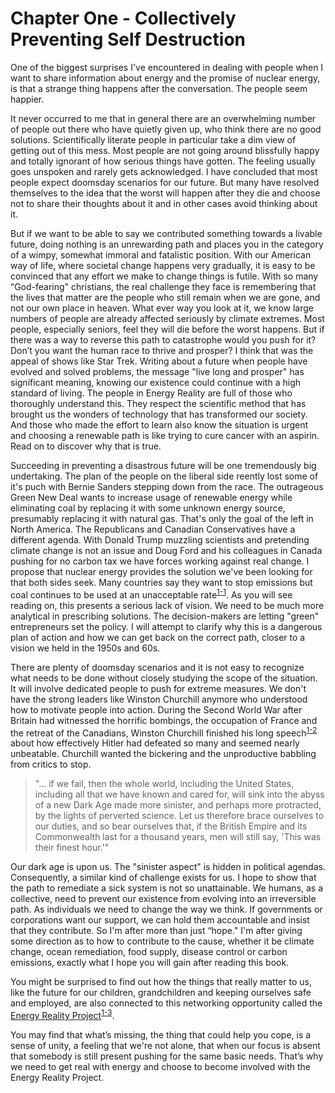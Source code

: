 # Chapter One - Collectively Preventing Self Destruction

One of the biggest surprises I've encountered in dealing with people when I want to share information about energy and the promise of nuclear energy, is that a strange thing happens after the conversation. The people seem happier.

It never occurred to me that in general there are an overwhelming number of people out there who have quietly given up, who think there are no good solutions. Scientifically literate people in particular take a dim view of getting out of this mess. Most people are not going around blissfully happy and totally ignorant of how serious things have gotten. The feeling usually goes unspoken and rarely gets acknowledged. I have concluded that most people expect doomsday scenarios for our future. But many have resolved themselves to the idea that the worst will happen after they die and choose not to share their thoughts about it and in other cases avoid thinking about it.

But if we want to be able to say we contributed something towards a livable future, doing nothing is an unrewarding path and places you in the category of a wimpy, somewhat immoral and fatalistic position. With our American way of life, where societal change happens very gradually, it is easy to be convinced that any effort we make to change things is futile. With so many “God-fearing" christians, the real challenge they face is remembering that the lives that matter are the people who still remain when we are gone, and not our own place in heaven. What ever way you look at it, we know large numbers of people are already affected seriously by climate extremes. Most people, especially seniors, feel they will die before the worst happens. But if there was a way to reverse this path to catastrophe would you push for it? Don’t you want the human race to thrive and prosper? I think that was the appeal of shows like Star Trek. Writing about a future when people have evolved and solved problems, the message "live long and prosper" has significant meaning, knowing our existence could continue with a high standard of living. The people in Energy Reality are full of those who thoroughly understand this. They respect the scientific method that has brought us the wonders of technology that has transformed our society. And those who made the effort to learn also know the situation is urgent and choosing a renewable path is like trying to cure cancer with an aspirin. Read on to discover why that is true.

Succeeding in preventing a disastrous future will be one tremendously big undertaking. The plan of the people on the liberal side reently lost some of it's puch with Bernie Sanders stepping down from the race. The outrageous Green New Deal wants to increase usage of renewable energy while eliminating coal by replacing it with some unknown energy source, presumably replacing it with natural gas. That's only the goal of the left in North America. The Republicans and Canadian Conservatives have a different agenda. With Donald Trump muzzling scientists and pretending climate change is not an issue and Doug Ford and his colleagues in Canada pushing for no carbon tax we have forces working against real change. I propose that nuclear energy provides the solution we've been looking for that both sides seek. Many countries say they want to stop emissions but coal continues to be used at an unacceptable rate<sup><a href="#ch1-1">1-1</a></sup>. As you will see reading on, this presents a serious lack of vision. We need to be much more analytical in prescribing solutions. The decision-makers are letting "green" entrepreneurs set the policy. I will attempt to clarify why this is a dangerous plan of action and how we can get back on the correct path, closer to a vision we held in the 1950s and 60s.

There are plenty of doomsday scenarios and it is not easy to recognize what needs to be done without closely studying the scope of the situation. It will involve dedicated people to push for extreme measures. We don't have the strong leaders like Winston Churchill anymore who understood how to motivate people into action. During the Second World War after Britain had witnessed the horrific bombings, the occupation of France and the retreat of the Canadians, Winston Churchill finished his long speech<sup><a href="#ch1-2">1-2</a></sup> about how effectively Hitler had defeated so many and seemed nearly unbeatable. Churchill wanted the bickering and the unproductive babbling from critics to stop.

> "... if we fail, then the whole world, including the United States, including all that we have known and cared for, will sink into the abyss of a new Dark Age made more sinister, and perhaps more protracted, by the lights of perverted science. Let us therefore brace ourselves to our duties, and so bear ourselves that, if the British Empire and its Commonwealth last for a thousand years, men will still say, 'This was their finest hour.'"

Our dark age is upon us. The "sinister aspect" is hidden in political agendas. Consequently, a similar kind of challenge exists for us. I hope to show that the path to remediate a sick system is not so unattainable. We humans, as a collective, need to prevent our existence from evolving into an irreversible path. As individuals we need to change the way we think. If governments or corporations want our support, we can hold them accountable and insist that they contribute. So I'm after more than just “hope." I'm after giving some direction as to how to contribute to the cause, whether it be  climate change, ocean remediation, food supply, disease control or carbon emissions,  exactly what I hope you will gain after reading this book.

You might be surprised to find out how the things that really matter to us, like the future for our children, grandchildren and keeping ourselves safe and employed, are also connected to this networking opportunity called the <a href="https://energyrealityproject.com" target="_blank">Energy Reality Project</a><sup><a href="#ch1-3">1-3</a></sup>.

You may find that what’s missing, the thing that could help you cope, is a sense of unity, a feeling that we're not alone, that when our focus is absent that somebody is still present pushing for the same basic needs. That’s why we need to get real with energy and choose to become involved with the Energy Reality Project.
